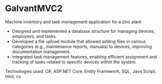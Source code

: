 # GalvantMVC2
Machine inventory and task management application for a zinc plant

- Designed and implemented a database structure for managing devices, employees, and tasks.
- Developed a file upload module that allowed adding files in various categories (e.g., maintenance reports, manuals) to devices, improving documentation management.
- Integrated task management features, enabling efficient assignment and tracking of tasks related to specific devices within the system.

Technologies used: C#, ASP.NET Core, Entity Framework, SQL, Java Script, html, cs

